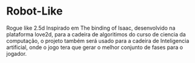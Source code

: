 # Robot-Like
Rogue like 2.5d Inspirado em The binding of Isaac, desenvolvido na plataforma love2d, para a cadeira de algoritimos do curso de ciencia da computação, o projeto também será usado para a cadeira de Inteligencia artificial, onde o jogo tera que gerar o melhor conjunto de fases para o jogador.
